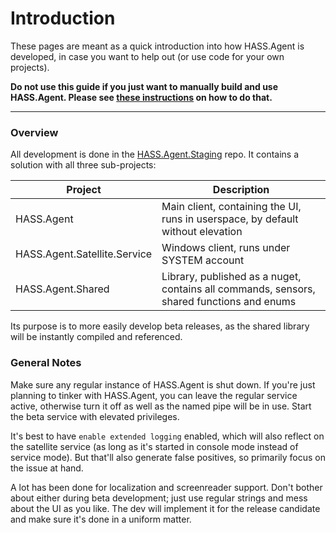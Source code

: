 # Introduction

These pages are meant as a quick introduction into how HASS.Agent is developed, in case you want to help out (or use code for your own projects).

**Do not use this guide if you just want to manually build and use HASS.Agent. Please see [these instructions](https://hassagent.readthedocs.io/en/latest/installation/#3-build-from-scratch) on how to do that.**

----

### Overview

All development is done in the [HASS.Agent.Staging](https://github.com/LAB02-Research/HASS.Agent.Staging) repo. It contains a solution with all three sub-projects:

| Project | Description |
|---|---|
| HASS.Agent | Main client, containing the UI, runs in userspace, by default without elevation |
| HASS.Agent.Satellite.Service | Windows client, runs under SYSTEM account |
| HASS.Agent.Shared | Library, published as a nuget, contains all commands, sensors, shared functions and enums |

Its purpose is to more easily develop beta releases, as the shared library will be instantly compiled and referenced.

### General Notes

Make sure any regular instance of HASS.Agent is shut down. If you're just planning to tinker with HASS.Agent, you can leave the regular service active, otherwise turn it off as well as the named pipe will be in use. Start the beta service with elevated privileges.

It's best to have `enable extended logging` enabled, which will also reflect on the satellite service (as long as it's started in console mode instead of service mode). But that'll also generate false positives, so primarily focus on the issue at hand.

A lot has been done for localization and screenreader support. Don't bother about either during beta development; just use regular strings and mess about the UI as you like. The dev will implement it for the release candidate and make sure it's done in a uniform matter.
